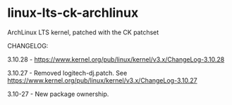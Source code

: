 linux-lts-ck-archlinux
======================

ArchLinux LTS kernel, patched with the CK patchset

CHANGELOG:

  3.10.28 - https://www.kernel.org/pub/linux/kernel/v3.x/ChangeLog-3.10.28

  3.10.27 - Removed logitech-dj.patch. See https://www.kernel.org/pub/linux/kernel/v3.x/ChangeLog-3.10.27
  
  3.10-27 - New package ownership.
